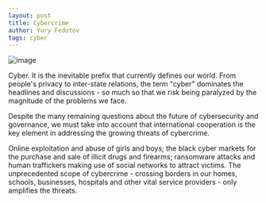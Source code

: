 ```yaml
---
layout: post
title: Cybercrime
author: Yury Fedotov
tags: cyber
---
```



<img class="image" src="/assets/images/cyber-crime.jpg" alt="image">


Cyber. It is the inevitable prefix that currently defines our world. From people's privacy to inter-state relations, the term "cyber" dominates the headlines and discussions - so much so that we risk being paralyzed by the magnitude of the problems we face.

Despite the many remaining questions about the future of cybersecurity and governance, we must take into account that international cooperation is the key element in addressing the growing threats of cybercrime.

Online exploitation and abuse of girls and boys; the black cyber markets for the purchase and sale of illicit drugs and firearms; ransomware attacks and human traffickers making use of social networks to attract victims. The unprecedented scope of cybercrime - crossing borders in our homes, schools, businesses, hospitals and other vital service providers - only amplifies the threats.


